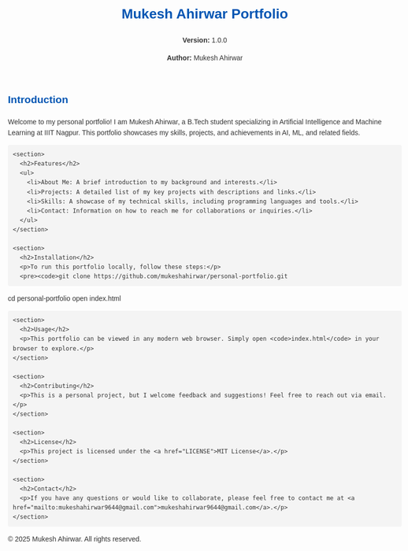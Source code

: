 <!DOCTYPE html>
<html lang="en">
<head>
  <meta charset="UTF-8">
  <meta name="viewport" content="width=device-width, initial-scale=1.0">
  <meta name="description" content="Personal Portfolio of Mukesh Ahirwar">
  <title>Mukesh Ahirwar Portfolio</title>
  <style>
    body {
      font-family: Arial, sans-serif;
      line-height: 1.6;
      margin: 20px auto;
      max-width: 800px;
      color: #333;
    }
    h1, h2, h3 {
      color: #0056b3;
    }
    a {
      color: #007bff;
      text-decoration: none;
    }
    a:hover {
      text-decoration: underline;
    }
    code {
      background-color: #f4f4f4;
      padding: 2px 4px;
      border-radius: 4px;
      font-family: monospace;
    }
    pre {
      background-color: #f4f4f4;
      padding: 10px;
      border-radius: 4px;
      overflow-x: auto;
    }
    ul {
      padding-left: 20px;
    }
    li {
      margin-bottom: 10px;
    }
  </style>
</head>
<body>
  <header>
    <h1>Mukesh Ahirwar Portfolio</h1>
    <p><strong>Version:</strong> 1.0.0</p>
    <p><strong>Author:</strong> Mukesh Ahirwar</p>
  </header>

  <main>
    <section>
      <h2>Introduction</h2>
      <p>Welcome to my personal portfolio! I am Mukesh Ahirwar, a B.Tech student specializing in Artificial Intelligence and Machine Learning at IIIT Nagpur. This portfolio showcases my skills, projects, and achievements in AI, ML, and related fields.</p>
    </section>

    <section>
      <h2>Features</h2>
      <ul>
        <li>About Me: A brief introduction to my background and interests.</li>
        <li>Projects: A detailed list of my key projects with descriptions and links.</li>
        <li>Skills: A showcase of my technical skills, including programming languages and tools.</li>
        <li>Contact: Information on how to reach me for collaborations or inquiries.</li>
      </ul>
    </section>

    <section>
      <h2>Installation</h2>
      <p>To run this portfolio locally, follow these steps:</p>
      <pre><code>git clone https://github.com/mukeshahirwar/personal-portfolio.git
cd personal-portfolio
open index.html</code></pre>
    </section>

    <section>
      <h2>Usage</h2>
      <p>This portfolio can be viewed in any modern web browser. Simply open <code>index.html</code> in your browser to explore.</p>
    </section>

    <section>
      <h2>Contributing</h2>
      <p>This is a personal project, but I welcome feedback and suggestions! Feel free to reach out via email.</p>
    </section>

    <section>
      <h2>License</h2>
      <p>This project is licensed under the <a href="LICENSE">MIT License</a>.</p>
    </section>

    <section>
      <h2>Contact</h2>
      <p>If you have any questions or would like to collaborate, please feel free to contact me at <a href="mailto:mukeshahirwar9644@gmail.com">mukeshahirwar9644@gmail.com</a>.</p>
    </section>
  </main>

  <footer>
    <p>&copy; 2025 Mukesh Ahirwar. All rights reserved.</p>
  </footer>
</body>
</html>
